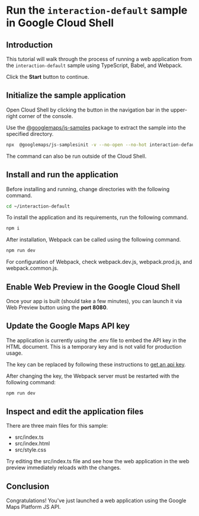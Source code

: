 # Run the `interaction-default` sample in Google Cloud Shell

<walkthrough-tutorial-duration duration="10"/>

## Introduction

This tutorial will walk through the process of running a web application from
the `interaction-default` sample using TypeScript, Babel, and Webpack.

Click the **Start** button to continue.

## Initialize the sample application

Open Cloud Shell by clicking the
<walkthrough-cloud-shell-icon></walkthrough-cloud-shell-icon> button in the
navigation bar in the upper-right corner of the console.

Use the [@googlemaps/js-samples](https://www.npmjs.com/package/@googlemaps/js-samples) package to 
extract the sample into the specified directory.

```bash
npx  @googlemaps/js-samplesinit -v --no-open --no-hot interaction-default ~/interaction-default
```

The command can also be run outside of the Cloud Shell.

## Install and run the application

Before installing and running, change directories with the following command.

```bash
cd ~/interaction-default
```

To install the application and its requirements, run the following command.

```bash
npm i
```

After installation, Webpack can be called using the following command.

```bash
npm run dev
```

For configuration of Webpack, check
<walkthrough-editor-open-file filePath="interaction-default/webpack.dev.js">webpack.dev.js</walkthrough-editor-open-file>,
<walkthrough-editor-open-file filePath="interaction-default/webpack.prod.js">webpack.prod.js</walkthrough-editor-open-file>,
and
<walkthrough-editor-open-file filePath="interaction-default/webpack.common.js">webpack.common.js</walkthrough-editor-open-file>.

## Enable Web Preview in the Google Cloud Shell

Once your app is built (should take a few minutes), you can launch it via
<walkthrough-spotlight-pointer target="cloudshell" spotlightId="devshell-web-preview-button">Web
Preview button</walkthrough-spotlight-pointer> using the **port 8080**.

## Update the Google Maps API key

The application is currently using the
<walkthrough-editor-open-file filePath="interaction-default/.env">.env</walkthrough-editor-open-file>
file to embed the API key in the HTML document. This is a temporary key and is
not valid for production usage.

The key can be replaced by following these instructions to
[get an api key](https://developers.google.com/maps/documentation/javascript/get-api-key).

After changing the key, the Webpack server must be restarted with the following
command:

```bash
npm run dev
```

## Inspect and edit the application files

There are three main files for this sample:

*   <walkthrough-editor-open-file filePath="interaction-default/src/index.ts">src/index.ts</walkthrough-editor-open-file>
*   <walkthrough-editor-open-file filePath="interaction-default/src/index.html">src/index.html</walkthrough-editor-open-file>
*   <walkthrough-editor-open-file filePath="interaction-default/src/style.css">src/style.css</walkthrough-editor-open-file>

Try editing the <walkthrough-editor-open-file filePath="interaction-default/src/index.ts">src/index.ts</walkthrough-editor-open-file> file and see how the web application in the web preview immediately reloads with the changes.

## Conclusion

<walkthrough-conclusion-trophy></walkthrough-conclusion-trophy>

Congratulations! You've just launched a web application using the Google Maps
Platform JS API.
